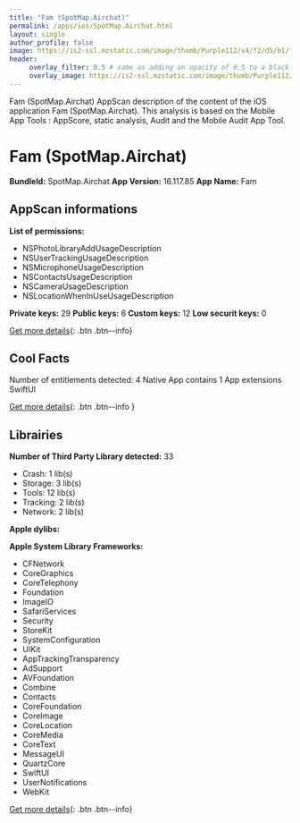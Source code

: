 ```yaml
---
title: "Fam (SpotMap.Airchat)"
permalink: /apps/ios/SpotMap.Airchat.html
layout: single
author_profile: false
image: https://is2-ssl.mzstatic.com/image/thumb/Purple112/v4/f2/d5/b1/f2d5b1e0-80a4-c496-c570-e6711d0a1198/AppIcon-1x_U007emarketing-0-6-0-85-220.png/512x512bb.jpg
header: 
     overlay_filter: 0.5 # same as adding an opacity of 0.5 to a black background
     overlay_image: https://is2-ssl.mzstatic.com/image/thumb/Purple112/v4/f2/d5/b1/f2d5b1e0-80a4-c496-c570-e6711d0a1198/AppIcon-1x_U007emarketing-0-6-0-85-220.png/512x512bb.jpg
---
```

Fam (SpotMap.Airchat) AppScan description of the content of the iOS application Fam (SpotMap.Airchat). This analysis is based on the Mobile App Tools : AppScore, static analysis, Audit and the Mobile Audit App Tool.

# Fam (SpotMap.Airchat)

**BundleId:** SpotMap.Airchat
**App Version:** 16.117.85
**App Name:** Fam


## AppScan informations 

**List of permissions:** 
- NSPhotoLibraryAddUsageDescription
- NSUserTrackingUsageDescription
- NSMicrophoneUsageDescription
- NSContactsUsageDescription
- NSCameraUsageDescription
- NSLocationWhenInUseUsageDescription
  
  
**Private keys:** 29
**Public keys:** 6
**Custom keys:** 12
**Low securit keys:** 0
  
[Get more details](/pricing.html){: .btn .btn--info}

## Cool Facts

Number of entitlements detected: 4
Native App
contains 1 App extensions
SwiftUI
  
[Get more details](/pricing.html){: .btn .btn--info }

## Librairies 
**Number of Third Party Library detected:** 33
- Crash: 1 lib(s)
- Storage: 3 lib(s)
- Tools: 12 lib(s)
- Tracking: 2 lib(s)
- Network: 2 lib(s)


**Apple dylibs:**


**Apple System Library Frameworks:**
- CFNetwork
- CoreGraphics
- CoreTelephony
- Foundation
- ImageIO
- SafariServices
- Security
- StoreKit
- SystemConfiguration
- UIKit
- AppTrackingTransparency
- AdSupport
- AVFoundation
- Combine
- Contacts
- CoreFoundation
- CoreImage
- CoreLocation
- CoreMedia
- CoreText
- MessageUI
- QuartzCore
- SwiftUI
- UserNotifications
- WebKit


  
[Get more details](/pricing.html){: .btn .btn--info}

